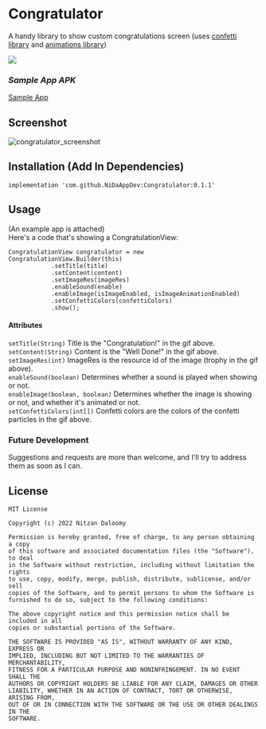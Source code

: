 # Congratulator
A handy library to show custom congratulations screen (uses [confetti library](https://github.com/jinatonic/confetti) and [animations library](https://github.com/daimajia/AndroidViewAnimations))

[![](https://jitpack.io/v/NiDaAppDev/Congratulator.svg)](https://jitpack.io/#NiDaAppDev/Congratulator)

### <b><i>Sample App APK</b></i>
[Sample App](https://github.com/NiDaAppDev/Congratulator/raw/master/Congratulator/sample%20app.apk)

## Screenshot

![congratulator_screenshot](https://user-images.githubusercontent.com/30749705/182833793-4b4cb590-65e0-41dd-8332-466c6fcb4030.gif)

## Installation (Add In Dependencies)
	implementation 'com.github.NiDaAppDev:Congratulator:0.1.1'

## Usage
(An example app is attached)\
Here's a code that's showing a CongratulationView:

	CongratulationView congratulator = new CongratulationView.Builder(this)
				.setTitle(title)
				.setContent(content)
				.setImageRes(imageRes)
				.enableSound(enable)
				.enableImage(isImageEnabled, isImageAnimationEnabled)
				.setConfettiColors(confettiColors)
				.show();
#### Attributes
<code>setTitle(String)</code> Title is the "Congratulation!" in the gif above.\
<code>setContent(String)</code> Content is the "Well Done!" in the gif above.\
<code>setImageRes(int)</code> ImageRes is the resource id of the image (trophy in the gif above).\
<code>enableSound(boolean)</code> Determines whether a sound is played when showing or not.\
<code>enableImage(boolean, boolean)</code> Determines whether the image is showing or not, and whether it's animated or not.\
<code>setConfettiColors(int[])</code> Confetti colors are the colors of the confetti particles in the gif above.

### Future Development
Suggestions and requests are more than welcome, and I'll try to address them as soon as I can.

## License
	MIT License

	Copyright (c) 2022 Nitzan Daloomy

	Permission is hereby granted, free of charge, to any person obtaining a copy
	of this software and associated documentation files (the "Software"), to deal
	in the Software without restriction, including without limitation the rights
	to use, copy, modify, merge, publish, distribute, sublicense, and/or sell
	copies of the Software, and to permit persons to whom the Software is
	furnished to do so, subject to the following conditions:

	The above copyright notice and this permission notice shall be included in all
	copies or substantial portions of the Software.

	THE SOFTWARE IS PROVIDED "AS IS", WITHOUT WARRANTY OF ANY KIND, EXPRESS OR
	IMPLIED, INCLUDING BUT NOT LIMITED TO THE WARRANTIES OF MERCHANTABILITY,
	FITNESS FOR A PARTICULAR PURPOSE AND NONINFRINGEMENT. IN NO EVENT SHALL THE
	AUTHORS OR COPYRIGHT HOLDERS BE LIABLE FOR ANY CLAIM, DAMAGES OR OTHER
	LIABILITY, WHETHER IN AN ACTION OF CONTRACT, TORT OR OTHERWISE, ARISING FROM,
	OUT OF OR IN CONNECTION WITH THE SOFTWARE OR THE USE OR OTHER DEALINGS IN THE
	SOFTWARE.
